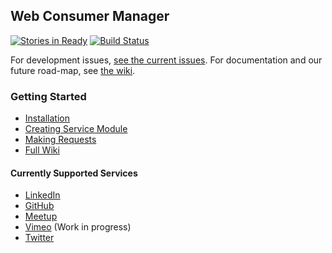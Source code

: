 ## Web Consumer Manager

[![Stories in Ready](https://badge.waffle.io/wconsumer/wconsumer.png)](http://waffle.io/wconsumer/wconsumer) [![Build Status](https://travis-ci.org/wconsumer/wconsumer.png)](https://travis-ci.org/wconsumer/wconsumer)

For development issues, [see the current issues](https://github.com/wconsumer/wconsumer/issues). For documentation and our future road-map, see [the wiki](https://github.com/wconsumer/wconsumer/wiki).
### Getting Started
- [Installation](https://github.com/wconsumer/wconsumer/wiki/Installation)
- [Creating Service Module](https://github.com/wconsumer/wconsumer/wiki/Create-a-Service-Module)
- [Making Requests](https://github.com/wconsumer/wconsumer/wiki/Making-Requests)
- [Full Wiki](https://github.com/wconsumer/wconsumer/wiki)

#### Currently Supported Services
- [LinkedIn](https://github.com/kaw393939/wconsumer_linkedIn)
- [GitHub](https://github.com/wconsumer/wconsumer_github)
- [Meetup](https://github.com/wconsumer/wconsumer_meetup)
- [Vimeo](https://github.com/wconsumer/wconsumer_vimeo) (Work in progress)
- [Twitter](https://github.com/wconsumer/wconsumer_twitter)
